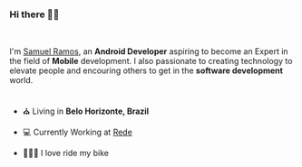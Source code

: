 ### Hi there 👋🏾
<br/>

I'm [Samuel Ramos](https://www.linkedin.com/in/samuelramos-sjr/), an **Android Developer**  aspiring to become an Expert in the field of **Mobile** development.
I also passionate to creating technology to elevate people and encouring others to get in the **software development** world.
<br/>
<br/>

- ⛪ Living in **Belo Horizonte, Brazil**

- 💻 Currently Working at [Rede](https://www.userede.com.br/)

- 🚴🏿‍♂️ I love ride my bike
<br/>
